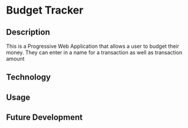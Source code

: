 # Budget Tracker

## Description
This is a Progressive Web Application that allows a user to budget their money. They can enter in a name for a transaction as well as transaction amount

## Technology

## Usage

## Future Development
